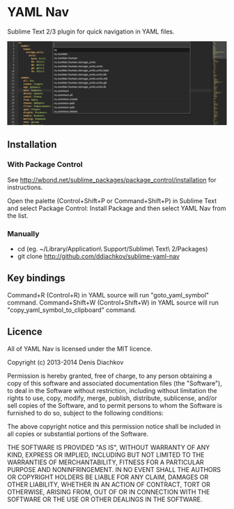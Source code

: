 # YAML Nav

Sublime Text 2/3 plugin for quick navigation in YAML files.

![screenshot](screenshot.png)

## Installation

### With Package Control

See http://wbond.net/sublime_packages/package_control/installation for instructions.

Open the palette (Control+Shift+P or Command+Shift+P) in Sublime Text and select Package Control: Install Package and then select YAML Nav from the list.

### Manually

 * cd <YOUR PACKAGES DIRECTORY> (eg. ~/Library/Application\ Support/Sublime\ Text\ 2/Packages)
 * git clone http://github.com/ddiachkov/sublime-yaml-nav

## Key bindings

Command+R (Control+R) in YAML source will run "goto_yaml_symbol" command.
Command+Shift+W (Control+Shift+W) in YAML source will run "copy_yaml_symbol_to_clipboard" command.

## Licence

All of YAML Nav is licensed under the MIT licence.

  Copyright (c) 2013-2014 Denis Diachkov

  Permission is hereby granted, free of charge, to any person obtaining a copy
  of this software and associated documentation files (the "Software"), to deal
  in the Software without restriction, including without limitation the rights
  to use, copy, modify, merge, publish, distribute, sublicense, and/or sell
  copies of the Software, and to permit persons to whom the Software is
  furnished to do so, subject to the following conditions:

  The above copyright notice and this permission notice shall be included in
  all copies or substantial portions of the Software.

  THE SOFTWARE IS PROVIDED "AS IS", WITHOUT WARRANTY OF ANY KIND, EXPRESS OR
  IMPLIED, INCLUDING BUT NOT LIMITED TO THE WARRANTIES OF MERCHANTABILITY,
  FITNESS FOR A PARTICULAR PURPOSE AND NONINFRINGEMENT. IN NO EVENT SHALL THE
  AUTHORS OR COPYRIGHT HOLDERS BE LIABLE FOR ANY CLAIM, DAMAGES OR OTHER
  LIABILITY, WHETHER IN AN ACTION OF CONTRACT, TORT OR OTHERWISE, ARISING FROM,
  OUT OF OR IN CONNECTION WITH THE SOFTWARE OR THE USE OR OTHER DEALINGS IN
  THE SOFTWARE.
